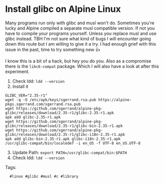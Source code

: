 # Install glibc on Alpine Linux

Many programs run only with glibc and musl won't do. Sometimes you're lucky and
Alpine compiled a separate musl compatible version. If not you have to compile
your programs yourself. Unless you replace musl and use glibc instead. TBH I'm
not sure what kind of bugs I will encounter going down this route but I am
willing to give it a try. I had enough grief with this issue in the past, time
to try something new 👍

I know this is a bit of a hack, but hey you do you. Also as a compromise there
is the `libc6-compat` package. Which I will also have a look at after this experiment.

1. Check ldd: `ldd --version`
1. Install it

```
GLIBC_VER="2.35-r1"
wget -q -O /etc/apk/keys/sgerrand.rsa.pub https://alpine-pkgs.sgerrand.com/sgerrand.rsa.pub
wget https://github.com/sgerrand/alpine-pkg-glibc/releases/download/2.35-r1/glibc-2.35-r1.apk
apk add glibc-2.35-r1.apk
wget https://github.com/sgerrand/alpine-pkg-glibc/releases/download/2.35-r1/glibc-bin-2.35-r1.apk
wget https://github.com/sgerrand/alpine-pkg-glibc/releases/download/2.35-r1/glibc-i18n-2.35-r1.apk
apk add glibc-bin-2.35-r1.apk glibc-i18n-2.35-r1.apk
/usr/glibc-compat/bin/localedef -i en_US -f UTF-8 en_US.UTF-8
```

3. Update Path: `export PATH=/usr/glibc-compat/bin:$PATH`
3. Check ldd: `ldd --version`

Tags:

      #linux #glibc #musl #c #library
